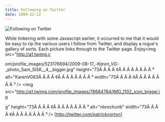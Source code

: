 ```yaml
---
title: Following on Twitter
date: 2009-12-12
---
```


![Following on Twitter](https://source.unsplash.com/d34DtRp1bqo/1600x900)

While tinkering with some Javascript earlier, it occurred to me that it would be easy to rip the various users I follow from Twitter, and display a rogue's gallery of sorts. Each picture links through to the Twitter page. Enjoy<img src="http://a1.twimg.c

om/profile_images/523176694/2009-08-17_-_Karen_VG_-_photo_Sam_SISK__4__bigger.jpg" height="73Ã Ã Ã Ã ¢Ã Ã Ã Ã Ã Ã Ã Ã ³ alt="KarenVG83Ã Ã Ã Ã ¢Ã Ã Ã Ã Ã Ã Ã Ã ³ width="73Ã Ã Ã Ã ¢Ã Ã Ã Ã Ã Ã Ã Ã ³ /> <img src="http://a1.twimg.com/profile_images/78684784/IMG_1102_icon_bigger.jp

g" height="73Ã Ã Ã Ã ¢Ã Ã Ã Ã Ã Ã Ã Ã ³ alt="nbrochunb" width="73Ã Ã Ã Ã ¢Ã Ã Ã Ã Ã Ã Ã Ã ³ /> [http://twitter.com/patricknorton]